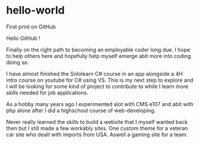 # hello-world
First print on GitHub

Hello GitHub !

Finally on the right path to becoming an employable coder long due.
I hope to help others here and hopefully help myself emerge abit more into coding doing so.

I have almost finished the Sololearn C# course in an app alongside a 4H intro course on youtube for C# using VS.
This is my next step to explore and I will be looking for some kind of project to contribute to while I 
learn more skills needed for job applications.

As a hobby many years ago I experimented alot with CMS e107 and abit with php alone after I did a highschool course of web-developing.

Never really learned the skills to build a website that I myself wanted back then but I still made a few workably sites.
One custom theme for a veteran car site who dealt with imports from USA. Aswell a gaming site for a team.
